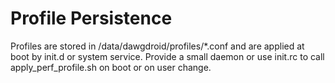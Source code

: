 # Profile Persistence
Profiles are stored in /data/dawgdroid/profiles/*.conf and are applied at boot by init.d or system service.
Provide a small daemon or use init.rc to call apply_perf_profile.sh on boot or on user change.
